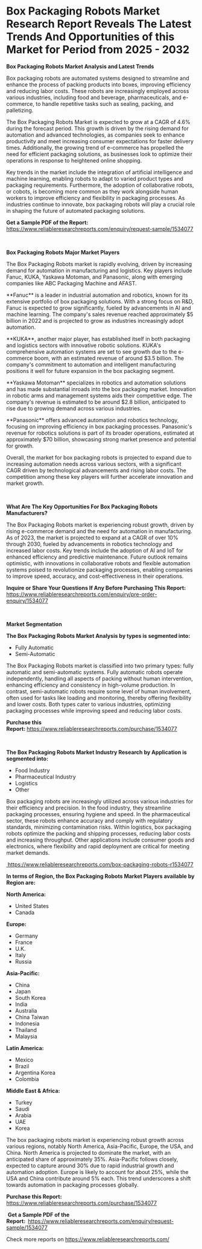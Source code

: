 <p><h1>Box Packaging Robots Market Research Report Reveals The Latest Trends And Opportunities of this Market for Period from 2025 - 2032</h1></p><p><strong>Box Packaging Robots Market Analysis and Latest Trends</strong></p>
<p><p>Box packaging robots are automated systems designed to streamline and enhance the process of packing products into boxes, improving efficiency and reducing labor costs. These robots are increasingly employed across various industries, including food and beverage, pharmaceuticals, and e-commerce, to handle repetitive tasks such as sealing, packing, and palletizing.</p><p>The Box Packaging Robots Market is expected to grow at a CAGR of 4.6% during the forecast period. This growth is driven by the rising demand for automation and advanced technologies, as companies seek to enhance productivity and meet increasing consumer expectations for faster delivery times. Additionally, the growing trend of e-commerce has propelled the need for efficient packaging solutions, as businesses look to optimize their operations in response to heightened online shopping.</p><p>Key trends in the market include the integration of artificial intelligence and machine learning, enabling robots to adapt to varied product types and packaging requirements. Furthermore, the adoption of collaborative robots, or cobots, is becoming more common as they work alongside human workers to improve efficiency and flexibility in packaging processes. As industries continue to innovate, box packaging robots will play a crucial role in shaping the future of automated packaging solutions.</p></p>
<p><strong>Get a Sample PDF of the Report:&nbsp;</strong> <a href="https://www.reliableresearchreports.com/enquiry/request-sample/1534077?utm_campaign=114&utm_medium=2&utm_source=Github&utm_content=ia&utm_term=27022025&utm_id=box-packaging-robots">https://www.reliableresearchreports.com/enquiry/request-sample/1534077</a></p>
<p>&nbsp;</p>
<p><strong>Box Packaging Robots Major Market Players</strong></p>
<p><p>The Box Packaging Robots market is rapidly evolving, driven by increasing demand for automation in manufacturing and logistics. Key players include Fanuc, KUKA, Yaskawa Motoman, and Panasonic, along with emerging companies like ABC Packaging Machine and AFAST.</p><p>**Fanuc** is a leader in industrial automation and robotics, known for its extensive portfolio of box packaging solutions. With a strong focus on R&D, Fanuc is expected to grow significantly, fueled by advancements in AI and machine learning. The company's sales revenue reached approximately $5 billion in 2022 and is projected to grow as industries increasingly adopt automation.</p><p>**KUKA**, another major player, has established itself in both packaging and logistics sectors with innovative robotic solutions. KUKA's comprehensive automation systems are set to see growth due to the e-commerce boom, with an estimated revenue of around $3.5 billion. The company's commitment to automation and intelligent manufacturing positions it well for future expansion in the box packaging segment.</p><p>**Yaskawa Motoman** specializes in robotics and automation solutions and has made substantial inroads into the box packaging market. Innovation in robotic arms and management systems aids their competitive edge. The company's revenue is estimated to be around $2.8 billion, anticipated to rise due to growing demand across various industries.</p><p>**Panasonic** offers advanced automation and robotics technology, focusing on improving efficiency in box packaging processes. Panasonic's revenue for robotics solutions is part of its broader operations, estimated at approximately $70 billion, showcasing strong market presence and potential for growth.</p><p>Overall, the market for box packaging robots is projected to expand due to increasing automation needs across various sectors, with a significant CAGR driven by technological advancements and rising labor costs. The competition among these key players will further accelerate innovation and market growth.</p></p>
<p>&nbsp;</p>
<p><strong>What Are The Key Opportunities For Box Packaging Robots Manufacturers?</strong></p>
<p><p>The Box Packaging Robots market is experiencing robust growth, driven by rising e-commerce demand and the need for automation in manufacturing. As of 2023, the market is projected to expand at a CAGR of over 10% through 2030, fueled by advancements in robotics technology and increased labor costs. Key trends include the adoption of AI and IoT for enhanced efficiency and predictive maintenance. Future outlook remains optimistic, with innovations in collaborative robots and flexible automation systems poised to revolutionize packaging processes, enabling companies to improve speed, accuracy, and cost-effectiveness in their operations.</p></p>
<p><strong>Inquire or Share Your Questions If Any Before Purchasing This Report:</strong> <a href="https://www.reliableresearchreports.com/enquiry/pre-order-enquiry/1534077?utm_campaign=114&utm_medium=2&utm_source=Github&utm_content=ia&utm_term=27022025&utm_id=box-packaging-robots">https://www.reliableresearchreports.com/enquiry/pre-order-enquiry/1534077</a></p>
<p>&nbsp;</p>
<p><strong>Market Segmentation</strong></p>
<p><strong>The Box Packaging Robots Market Analysis by types is segmented into:</strong></p>
<p><ul><li>Fully Automatic</li><li>Semi-Automatic</li></ul></p>
<p><p>The Box Packaging Robots market is classified into two primary types: fully automatic and semi-automatic systems. Fully automatic robots operate independently, handling all aspects of packing without human intervention, enhancing efficiency and consistency in high-volume production. In contrast, semi-automatic robots require some level of human involvement, often used for tasks like loading and monitoring, thereby offering flexibility and lower costs. Both types cater to various industries, optimizing packaging processes while improving speed and reducing labor costs.</p></p>
<p><strong>Purchase this Report:&nbsp;</strong><a href="https://www.reliableresearchreports.com/purchase/1534077?utm_campaign=114&utm_medium=2&utm_source=Github&utm_content=ia&utm_term=27022025&utm_id=box-packaging-robots">https://www.reliableresearchreports.com/purchase/1534077</a></p>
<p>&nbsp;</p>
<p><strong>The Box Packaging Robots Market Industry Research by Application is segmented into:</strong></p>
<p><ul><li>Food Industry</li><li>Pharmaceutical Industry</li><li>Logistics</li><li>Other</li></ul></p>
<p><p>Box packaging robots are increasingly utilized across various industries for their efficiency and precision. In the food industry, they streamline packaging processes, ensuring hygiene and speed. In the pharmaceutical sector, these robots enhance accuracy and comply with regulatory standards, minimizing contamination risks. Within logistics, box packaging robots optimize the packing and shipping processes, reducing labor costs and increasing throughput. Other applications include consumer goods and electronics, where flexibility and rapid deployment are critical for meeting market demands.</p></p>
<p><a href="https://www.reliableresearchreports.com/box-packaging-robots-r1534077?utm_campaign=114&utm_medium=2&utm_source=Github&utm_content=ia&utm_term=27022025&utm_id=box-packaging-robots">&nbsp;https://www.reliableresearchreports.com/box-packaging-robots-r1534077</a></p>
<p><strong>In terms of Region, the Box Packaging Robots Market Players available by Region are:</strong></p>
<p>
    <p> <strong> North America: </strong>
        <ul>
            <li>United States</li>
            <li>Canada</li>
        </ul>
        </p> 
    <p> <strong> Europe: </strong>
        <ul>
            <li>Germany</li>
            <li>France</li>
            <li>U.K.</li>
            <li>Italy</li>
            <li>Russia</li>
        </ul>
        </p> 
    <p> <strong> Asia-Pacific: </strong>
        <ul>
            <li>China</li>
            <li>Japan</li>
            <li>South Korea</li>
            <li>India</li>
            <li>Australia</li>
            <li>China Taiwan</li>
            <li>Indonesia</li>
            <li>Thailand</li>
            <li>Malaysia</li>
        </ul>
        </p> 
    <p> <strong> Latin America: </strong>
        <ul>
            <li>Mexico</li>
            <li>Brazil</li>
            <li>Argentina Korea</li>
            <li>Colombia</li>
        </ul>
        </p> 
    <p> <strong> Middle East & Africa: </strong>
        <ul>
            <li>Turkey</li>
            <li>Saudi</li>
            <li>Arabia</li>
            <li>UAE</li>
            <li>Korea</li>
        </ul>
    </p>
    </p>
<p><p>The box packaging robots market is experiencing robust growth across various regions, notably North America, Asia-Pacific, Europe, the USA, and China. North America is projected to dominate the market, with an anticipated share of approximately 35%. Asia-Pacific follows closely, expected to capture around 30% due to rapid industrial growth and automation adoption. Europe is likely to account for about 25%, while the USA and China contribute around 5% each. This trend underscores a shift towards automation in packaging processes globally.</p></p>
<p><strong>Purchase this Report: </strong><a href="https://www.reliableresearchreports.com/purchase/1534077?utm_campaign=114&utm_medium=2&utm_source=Github&utm_content=ia&utm_term=27022025&utm_id=box-packaging-robots">https://www.reliableresearchreports.com/purchase/1534077</a></p>
<p>&nbsp;<strong>Get a Sample PDF of the Report:&nbsp;&nbsp;</strong><a href="https://www.reliableresearchreports.com/enquiry/request-sample/1534077?utm_campaign=114&utm_medium=2&utm_source=Github&utm_content=ia&utm_term=27022025&utm_id=box-packaging-robots">https://www.reliableresearchreports.com/enquiry/request-sample/1534077</a></p>
<p><strong></strong></p>
<p>Check more reports on <a href="https://www.reliableresearchreports.com/?utm_campaign=114&utm_medium=2&utm_source=Github&utm_content=ia&utm_term=27022025&utm_id=box-packaging-robots">https://www.reliableresearchreports.com/</a></p>